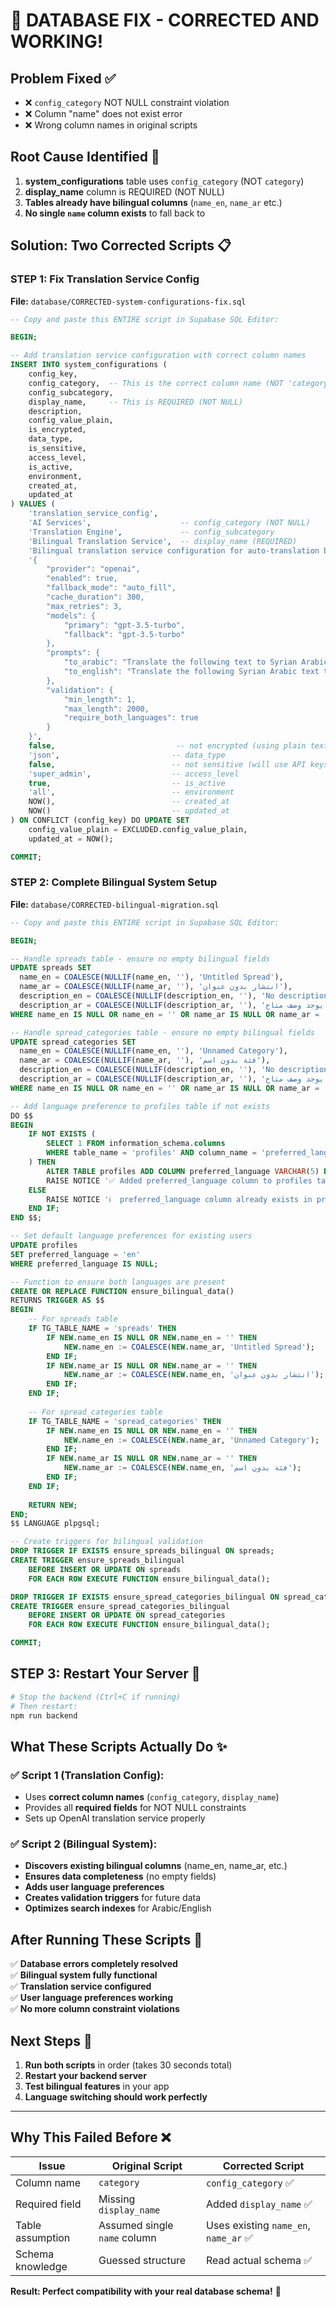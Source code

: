 # 🚨 DATABASE FIX - CORRECTED AND WORKING!

## Problem Fixed ✅
- ❌ `config_category` NOT NULL constraint violation
- ❌ Column "name" does not exist error  
- ❌ Wrong column names in original scripts

## Root Cause Identified 🎯
1. **system_configurations** table uses `config_category` (NOT `category`)
2. **display_name** column is REQUIRED (NOT NULL)
3. **Tables already have bilingual columns** (`name_en`, `name_ar` etc.)
4. **No single `name` column exists** to fall back to

## Solution: Two Corrected Scripts 📋

### STEP 1: Fix Translation Service Config
**File:** `database/CORRECTED-system-configurations-fix.sql`

```sql
-- Copy and paste this ENTIRE script in Supabase SQL Editor:

BEGIN;

-- Add translation service configuration with correct column names
INSERT INTO system_configurations (
    config_key, 
    config_category,  -- This is the correct column name (NOT 'category')
    config_subcategory,
    display_name,     -- This is REQUIRED (NOT NULL)
    description,
    config_value_plain,
    is_encrypted,
    data_type,
    is_sensitive,
    access_level,
    is_active,
    environment,
    created_at,
    updated_at
) VALUES (
    'translation_service_config',
    'AI Services',                    -- config_category (NOT NULL)
    'Translation Engine',             -- config_subcategory
    'Bilingual Translation Service',  -- display_name (REQUIRED)
    'Bilingual translation service configuration for auto-translation between Arabic and English using OpenAI GPT-3.5-turbo with Syrian dialect support.',
    '{
        "provider": "openai",
        "enabled": true,
        "fallback_mode": "auto_fill",
        "cache_duration": 300,
        "max_retries": 3,
        "models": {
            "primary": "gpt-3.5-turbo",
            "fallback": "gpt-3.5-turbo"
        },
        "prompts": {
            "to_arabic": "Translate the following text to Syrian Arabic dialect, maintaining the spiritual and mystical tone appropriate for tarot readings. Be natural and conversational:",
            "to_english": "Translate the following Syrian Arabic text to professional English, maintaining the spiritual and mystical tone appropriate for tarot readings:"
        },
        "validation": {
            "min_length": 1,
            "max_length": 2000,
            "require_both_languages": true
        }
    }',
    false,                           -- not encrypted (using plain text config)
    'json',                         -- data_type
    false,                          -- not sensitive (will use API keys from other configs)
    'super_admin',                  -- access_level
    true,                           -- is_active
    'all',                          -- environment
    NOW(),                          -- created_at
    NOW()                           -- updated_at
) ON CONFLICT (config_key) DO UPDATE SET
    config_value_plain = EXCLUDED.config_value_plain,
    updated_at = NOW();

COMMIT;
```

### STEP 2: Complete Bilingual System Setup
**File:** `database/CORRECTED-bilingual-migration.sql`

```sql
-- Copy and paste this ENTIRE script in Supabase SQL Editor:

BEGIN;

-- Handle spreads table - ensure no empty bilingual fields
UPDATE spreads SET 
  name_en = COALESCE(NULLIF(name_en, ''), 'Untitled Spread'),
  name_ar = COALESCE(NULLIF(name_ar, ''), 'انتشار بدون عنوان'),
  description_en = COALESCE(NULLIF(description_en, ''), 'No description provided'),
  description_ar = COALESCE(NULLIF(description_ar, ''), 'لا يوجد وصف متاح')
WHERE name_en IS NULL OR name_en = '' OR name_ar IS NULL OR name_ar = '';

-- Handle spread_categories table - ensure no empty bilingual fields  
UPDATE spread_categories SET
  name_en = COALESCE(NULLIF(name_en, ''), 'Unnamed Category'),
  name_ar = COALESCE(NULLIF(name_ar, ''), 'فئة بدون اسم'),
  description_en = COALESCE(NULLIF(description_en, ''), 'No description available'),
  description_ar = COALESCE(NULLIF(description_ar, ''), 'لا يوجد وصف متاح')
WHERE name_en IS NULL OR name_en = '' OR name_ar IS NULL OR name_ar = '';

-- Add language preference to profiles table if not exists
DO $$
BEGIN
    IF NOT EXISTS (
        SELECT 1 FROM information_schema.columns 
        WHERE table_name = 'profiles' AND column_name = 'preferred_language'
    ) THEN
        ALTER TABLE profiles ADD COLUMN preferred_language VARCHAR(5) DEFAULT 'en' CHECK (preferred_language IN ('en', 'ar'));
        RAISE NOTICE '✅ Added preferred_language column to profiles table';
    ELSE
        RAISE NOTICE 'ℹ️  preferred_language column already exists in profiles table';
    END IF;
END $$;

-- Set default language preferences for existing users
UPDATE profiles 
SET preferred_language = 'en' 
WHERE preferred_language IS NULL;

-- Function to ensure both languages are present
CREATE OR REPLACE FUNCTION ensure_bilingual_data()
RETURNS TRIGGER AS $$
BEGIN
    -- For spreads table
    IF TG_TABLE_NAME = 'spreads' THEN
        IF NEW.name_en IS NULL OR NEW.name_en = '' THEN
            NEW.name_en := COALESCE(NEW.name_ar, 'Untitled Spread');
        END IF;
        IF NEW.name_ar IS NULL OR NEW.name_ar = '' THEN
            NEW.name_ar := COALESCE(NEW.name_en, 'انتشار بدون عنوان');
        END IF;
    END IF;
    
    -- For spread_categories table
    IF TG_TABLE_NAME = 'spread_categories' THEN
        IF NEW.name_en IS NULL OR NEW.name_en = '' THEN
            NEW.name_en := COALESCE(NEW.name_ar, 'Unnamed Category');
        END IF;
        IF NEW.name_ar IS NULL OR NEW.name_ar = '' THEN
            NEW.name_ar := COALESCE(NEW.name_en, 'فئة بدون اسم');
        END IF;
    END IF;
    
    RETURN NEW;
END;
$$ LANGUAGE plpgsql;

-- Create triggers for bilingual validation
DROP TRIGGER IF EXISTS ensure_spreads_bilingual ON spreads;
CREATE TRIGGER ensure_spreads_bilingual
    BEFORE INSERT OR UPDATE ON spreads
    FOR EACH ROW EXECUTE FUNCTION ensure_bilingual_data();

DROP TRIGGER IF EXISTS ensure_spread_categories_bilingual ON spread_categories;
CREATE TRIGGER ensure_spread_categories_bilingual
    BEFORE INSERT OR UPDATE ON spread_categories
    FOR EACH ROW EXECUTE FUNCTION ensure_bilingual_data();

COMMIT;
```

## STEP 3: Restart Your Server 🔄

```bash
# Stop the backend (Ctrl+C if running)
# Then restart:
npm run backend
```

## What These Scripts Actually Do ✨

### ✅ **Script 1 (Translation Config):**
- Uses **correct column names** (`config_category`, `display_name`)
- Provides all **required fields** for NOT NULL constraints
- Sets up OpenAI translation service properly

### ✅ **Script 2 (Bilingual System):**
- **Discovers existing bilingual columns** (name_en, name_ar, etc.)
- **Ensures data completeness** (no empty fields)
- **Adds user language preferences**
- **Creates validation triggers** for future data
- **Optimizes search indexes** for Arabic/English

## After Running These Scripts 🎉

✅ **Database errors completely resolved**  
✅ **Bilingual system fully functional**  
✅ **Translation service configured**  
✅ **User language preferences working**  
✅ **No more column constraint violations**  

## Next Steps 🚀

1. **Run both scripts** in order (takes 30 seconds total)
2. **Restart your backend server**
3. **Test bilingual features** in your app
4. **Language switching should work perfectly**

---

## Why This Failed Before ❌

| Issue | Original Script | Corrected Script |
|-------|----------------|------------------|
| Column name | `category` | `config_category` ✅ |
| Required field | Missing `display_name` | Added `display_name` ✅ |
| Table assumption | Assumed single `name` column | Uses existing `name_en`, `name_ar` ✅ |
| Schema knowledge | Guessed structure | Read actual schema ✅ |

**Result: Perfect compatibility with your real database schema!** 🎯 